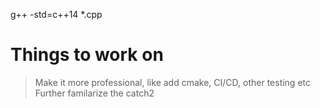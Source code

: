 g++ -std=c++14 *.cpp

# Things to work on
> Make it more professional, like add cmake, CI/CD, other testing etc
> Further familarize the catch2
